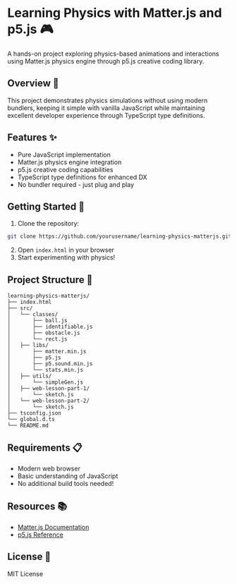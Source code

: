 # Learning Physics with Matter.js and p5.js 🎮

A hands-on project exploring physics-based animations and interactions using Matter.js physics engine through p5.js creative coding library.

## Overview 🌟

This project demonstrates physics simulations without using modern bundlers, keeping it simple with vanilla JavaScript while maintaining excellent developer experience through TypeScript type definitions.

## Features ✨

- Pure JavaScript implementation
- Matter.js physics engine integration
- p5.js creative coding capabilities
- TypeScript type definitions for enhanced DX
- No bundler required - just plug and play

## Getting Started 🚀

1. Clone the repository:

```bash
git clone https://github.com/yourusername/learning-physics-matterjs.git
```

2. Open `index.html` in your browser
3. Start experimenting with physics!

## Project Structure 📁

```
learning-physics-matterjs/
├── index.html
├── src/
│   └── classes/
│       ├── ball.js
│       ├── identifiable.js
│       ├── obstacle.js
│       └── rect.js
│   ├── libs/
│       ├── matter.min.js
│       ├── p5.js
│       ├── p5.sound.min.js
│       └── stats.min.js
│   ├── utils/
│       └── simpleGen.js
│   ├── web-lesson-part-1/
│       └── sketch.js
│   └── web-lesson-part-2/
│       └── sketch.js
├── tsconfig.json
└── global.d.ts
└── README.md
```

## Requirements 📋

- Modern web browser
- Basic understanding of JavaScript
- No additional build tools needed!

## Resources 📚

- [Matter.js Documentation](https://brm.io/matter-js/docs/)
- [p5.js Reference](https://p5js.org/reference/)

## License 📝

MIT License
